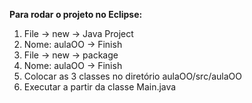 **Para rodar o projeto no Eclipse:**
1. File -> new -> Java Project
2. Nome: aulaOO -> Finish
3. File -> new -> package
4. Nome: aulaOO -> Finish
5. Colocar as 3 classes no diretório aulaOO/src/aulaOO
6. Executar a partir da classe Main.java
